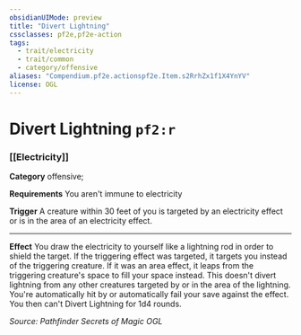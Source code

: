 ```yaml
---
obsidianUIMode: preview
title: "Divert Lightning"
cssclasses: pf2e,pf2e-action
tags:
  - trait/electricity
  - trait/common
  - category/offensive
aliases: "Compendium.pf2e.actionspf2e.Item.s2RrhZx1f1X4YnYV"
license: OGL
---
```

# Divert Lightning `pf2:r`

### [[Electricity]]

**Category** offensive; 




**Requirements** You aren't immune to electricity

**Trigger** A creature within 30 feet of you is targeted by an electricity effect or is in the area of an electricity effect.

* * *

**Effect** You draw the electricity to yourself like a lightning rod in order to shield the target. If the triggering effect was targeted, it targets you instead of the triggering creature. If it was an area effect, it leaps from the triggering creature's space to fill your space instead. This doesn't divert lightning from any other creatures targeted by or in the area of the lightning. You're automatically hit by or automatically fail your save against the effect. You then can't Divert Lightning for 1d4 rounds.

*Source: Pathfinder Secrets of Magic*
*OGL*